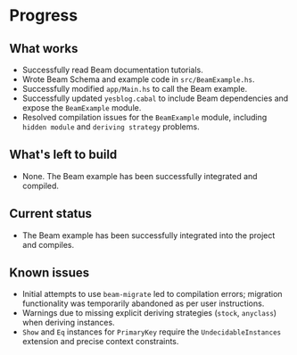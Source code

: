 # Progress

## What works
- Successfully read Beam documentation tutorials.
- Wrote Beam Schema and example code in `src/BeamExample.hs`.
- Successfully modified `app/Main.hs` to call the Beam example.
- Successfully updated `yesblog.cabal` to include Beam dependencies and expose the `BeamExample` module.
- Resolved compilation issues for the `BeamExample` module, including `hidden module` and `deriving strategy` problems.

## What's left to build
- None. The Beam example has been successfully integrated and compiled.

## Current status
- The Beam example has been successfully integrated into the project and compiles.

## Known issues
- Initial attempts to use `beam-migrate` led to compilation errors; migration functionality was temporarily abandoned as per user instructions.
- Warnings due to missing explicit deriving strategies (`stock`, `anyclass`) when deriving instances.
- `Show` and `Eq` instances for `PrimaryKey` require the `UndecidableInstances` extension and precise context constraints.
